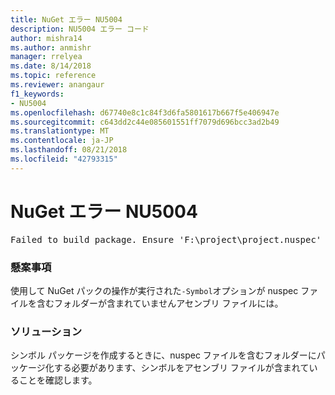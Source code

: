 ```yaml
---
title: NuGet エラー NU5004
description: NU5004 エラー コード
author: mishra14
ms.author: anmishr
manager: rrelyea
ms.date: 8/14/2018
ms.topic: reference
ms.reviewer: anangaur
f1_keywords:
- NU5004
ms.openlocfilehash: d67740e8c1c84f3d6fa5801617b667f5e406947e
ms.sourcegitcommit: c643dd2c44e085601551ff7079d696bcc3ad2b49
ms.translationtype: MT
ms.contentlocale: ja-JP
ms.lasthandoff: 08/21/2018
ms.locfileid: "42793315"
---
```

# <a name="nuget-error-nu5004"></a>NuGet エラー NU5004
<pre>Failed to build package. Ensure 'F:\project\project.nuspec' includes assembly files. For help on building symbols package, visit http://docs.nuget.org/.</pre>

### <a name="issue"></a>懸案事項

使用して NuGet パックの操作が実行された`-Symbol`オプションが nuspec ファイルを含むフォルダーが含まれていませんアセンブリ ファイルには。 


### <a name="solution"></a>ソリューション

シンボル パッケージを作成するときに、nuspec ファイルを含むフォルダーにパッケージ化する必要があります、シンボルをアセンブリ ファイルが含まれていることを確認します。

